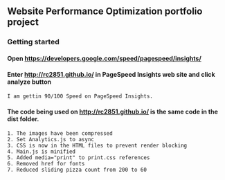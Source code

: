 ## Website Performance Optimization portfolio project


### Getting started

#### Open https://developers.google.com/speed/pagespeed/insights/

#### Enter http://rc2851.github.io/ in PageSpeed Insights web site and click analyze button

    I am gettin 90/100 Speed on PageSpeed Insights.

#### The code being used on http://rc2851.github.io/ is the same code in the dist folder.
    1. The images have been compressed
    2. Set Analytics.js to async
    3. CSS is now in the HTML files to prevent render blocking
    4. Main.js is minified
    5. Added media="print" to print.css references
    6. Removed href for fonts
    7. Reduced sliding pizza count from 200 to 60
	


